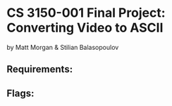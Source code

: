 # CS 3150-001 Final Project: Converting Video to ASCII
by Matt Morgan & Stilian Balasopoulov

## Requirements:

## Flags:


